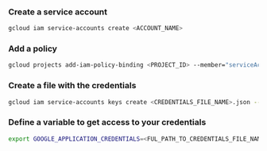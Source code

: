 

### Create a service account
```bash
gcloud iam service-accounts create <ACCOUNT_NAME>
```

### Add a policy
```bash
gcloud projects add-iam-policy-binding <PROJECT_ID> --member="serviceAccount:<ACCOUNT_NAME>@<PROJECT_ID>.iam.gserviceaccount.com" --role=<ROLE>
```

### Create a file with the credentials
```bash
gcloud iam service-accounts keys create <CREDENTIALS_FILE_NAME>.json --iam-account=<ACCOUNT_NAME>@<PROJECT_ID>.iam.gserviceaccount.com
```


### Define a variable to get access to your credentials
```bash
export GOOGLE_APPLICATION_CREDENTIALS=<FUL_PATH_TO_CREDENTIALS_FILE_NAME>.json
```
